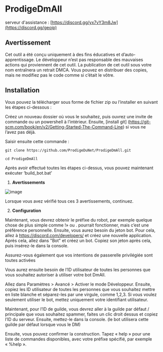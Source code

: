 # ProdigeDmAll

serveur d'assistance : [https://discord.gg/yx7vY3m8Jw](https://discord.gg/geoip)

## Avertissement
Cet outil a été conçu uniquement à des fins éducatives et d’auto-apprentissage. Le développeur n’est pas responsable des mauvaises actions qui proviennent de cet outil. La publication de cet outil sous votre nom entraînera un retrait DMCA. Vous pouvez en distribuer des copies, mais ne modifiez pas le code comme si c’était le vôtre.


## Installation

Vous pouvez la télécharger sous forme de fichier zip ou l’installer en suivant les étapes ci-dessous :

Créez un nouveau dossier où vous le souhaitez, puis ouvrez une invite de commande ou un powershell à l’intérieur. Ensuite, [install git] (https://git-scm.com/book/en/v2/Getting-Started-The-Command-Line) si vous ne l’avez pas déjà.

Saisir ensuite cette commande :

```git clone https://github.com/ProdigeDuNet/ProdigeDmAll.git```

```cd ProdigeDmAll```

Après avoir effectué toutes les étapes ci-dessus, vous pouvez maintenant exécuter ‘build_bot.bat’

1. **Avertissements**

![image](https://github.com/ProdigeDuNet/ProdigeDmAll/assets/163604928/997f0e1e-1ce0-4453-81cb-7444dd6ae81e)

Lorsque vous avez vérifié tous ces 3 avertissements, continuez.

2. **Configuration**

Maintenant, vous devrez obtenir le préfixe du robot, par exemple quelque chose de plus simple comme !» ou . pourrait fonctionner, mais c’est une préférence personnelle.
Ensuite, vous aurez besoin du jeton bot. Pour cela, allez à https://discord.com/developers/ et créez une nouvelle application. Après cela, allez dans "Bot" et créez un bot. Copiez son jeton après cela, puis insérez-le dans la console.

Assurez-vous également que vos intentions de passerelle privilégiée sont toutes activées

Vous aurez ensuite besoin de l’ID utilisateur de toutes les personnes que vous souhaitez autoriser à utiliser votre bot DmAll.


Allez dans Paramètres > Avancé > Activer le mode Développeur. Ensuite, copiez les ID utilisateur de toutes les personnes que vous souhaitez mettre en liste blanche et séparez-les par une virgule, comme 1,2,3. Si vous voulez seulement utiliser le bot, mettez uniquement votre identifiant utilisateur.

Maintenant, pour l’ID de guilde, vous devrez aller à la guilde par défaut / principale que vous souhaitez spammer, faites un clic droit dessus et copiez l’ID du serveur. Ensuite, mettez-le dans la console. (le bot utilisera cette guilde par défaut lorsque vous le DM)

Ensuite, vous pouvez confirmer la construction. Tapez « help » pour une liste de commandes disponibles, avec votre préfixe spécifié, par exemple « %help ».
